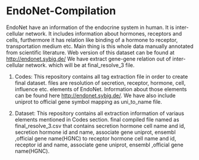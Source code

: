 # EndoNet-Compilation
EndoNet have an information of the endocrine system in human. It is inter-cellular network. It includes information about hormones, receptors and cells, furthermore it has relation like binding of a hormone to receptor, transportation medium etc. Main thing is this whole data manually annotated from scientific literature. Web version of this dataset can be found at  http://endonet.sybig.de/
We have extract gene-gene relation out of inter-cellular network. which will be at final_resolve_3 file.

 1) Codes:
              This repository contains all tag extraction file in order to create final dataset. files are resolution of secretion, receptor, hormone, cell, influence etc. elements of EndoNet. Information about those elements can be found here http://endonet.sybig.de/. We have also include uniprot to official gene symbol mapping as uni_to_name file.
              
2) Dataset:
              This repository contains all extraction information of variaus elements mentioned in Codes section. final compiled file named as final_resolve_3.csv that contains secretion hormone cell name and id, secretion hormone id and name, associate gene uniprot, ensembl ,official gene name(HGNC) to receptor hormone cell name and id,  receptor id and name, associate gene uniprot, ensembl ,official gene name(HGNC). 
